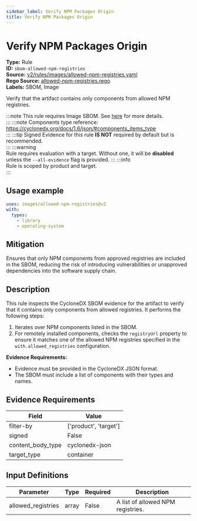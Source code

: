 ```yaml
---
sidebar_label: Verify NPM Packages Origin
title: Verify NPM Packages Origin
---  
```

# Verify NPM Packages Origin  
**Type:** Rule  
**ID:** `sbom-allowed-npm-registries`  
**Source:** [v2/rules/images/allowed-npm-registries.yaml](https://github.com/scribe-public/sample-policies/blob/main/v2/rules/images/allowed-npm-registries.yaml)  
**Rego Source:** [allowed-npm-registries.rego](https://github.com/scribe-public/sample-policies/blob/main/v2/rules/images/allowed-npm-registries.rego)  
**Labels:** SBOM, Image  

Verify that the artifact contains only components from allowed NPM registries.

:::note 
This rule requires Image SBOM. See [here](/docs/valint/sbom) for more details.  
::: 
:::note 
Components type reference: https://cyclonedx.org/docs/1.6/json/#components_items_type  
::: 
:::tip 
Signed Evidence for this rule **IS NOT** required by default but is recommended.  
::: 
:::warning  
Rule requires evaluation with a target. Without one, it will be **disabled** unless the `--all-evidence` flag is provided.
::: 
:::info  
Rule is scoped by product and target.  
:::  

## Usage example

```yaml
uses: images/allowed-npm-registries@v2
with:
  types:
    - library
    - operating-system
```

## Mitigation  
Ensures that only NPM components from approved registries are included in the SBOM, reducing the risk of introducing vulnerabilities or unapproved dependencies into the software supply chain.


## Description  
This rule inspects the CycloneDX SBOM evidence for the artifact to verify that it contains only components from allowed registries.
It performs the following steps:

1. Iterates over NPM components listed in the SBOM.
2. For remotely installed components, checks the `registryUrl` property to ensure it matches one of the allowed NPM registries specified in the `with.allowed_registries` configuration.

**Evidence Requirements:**
- Evidence must be provided in the CycloneDX JSON format.
- The SBOM must include a list of components with their types and names.

## Evidence Requirements  
| Field | Value |
|-------|-------|
| filter-by | ['product', 'target'] |
| signed | False |
| content_body_type | cyclonedx-json |
| target_type | container |

## Input Definitions  
| Parameter | Type | Required | Description |
|-----------|------|----------|-------------|
| allowed_registries | array | False | A list of allowed NPM registries. |

